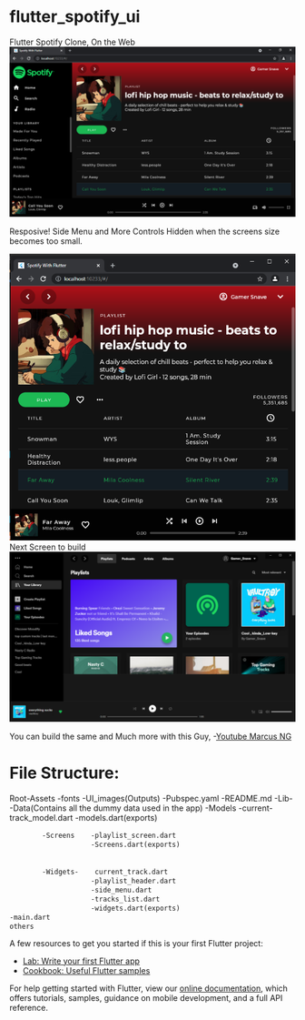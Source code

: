 # flutter_spotify_ui

Flutter Spotify Clone, On the Web
![final output](https://github.com/Snave254/Spotify_UI_with_flutter/blob/main/ui_images/final_output_spot.PNG)

Resposive! Side Menu and More Controls Hidden when the screens size becomes too small.

![responsive](https://github.com/Snave254/Spotify_UI_with_flutter/blob/main/ui_images/responsive_spot_final.PNG)
Next Screen to build 
![to_do_build](https://github.com/Snave254/Spotify_UI_with_flutter/blob/main/ui_images/new_spot1.PNG)



You can build the same and Much more with this Guy,  -[Youtube Marcus NG](https://www.youtube.com/watch?v=HJ1AlSrgZVQ&t=435s)

File Structure:
==========================
Root-Assets
    -fonts
    -UI_images(Outputs)
    -Pubspec.yaml
    -README.md
    -Lib-   
            -Data(Contains all the dummy data used in the app)
            -Models     -current-track_model.dart
                        -models.dart(exports)
            
                    
                
            -Screens    -playlist_screen.dart
                        -Screens.dart(exports)


            -Widgets-    current_track.dart
                        -playlist_header.dart
                        -side_menu.dart
                        -tracks_list.dart 
                        -widgets.dart(exports)
    -main.dart
    others



A few resources to get you started if this is your first Flutter project:

- [Lab: Write your first Flutter app](https://flutter.dev/docs/get-started/codelab)
- [Cookbook: Useful Flutter samples](https://flutter.dev/docs/cookbook)

For help getting started with Flutter, view our
[online documentation](https://flutter.dev/docs), which offers tutorials,
samples, guidance on mobile development, and a full API reference.


